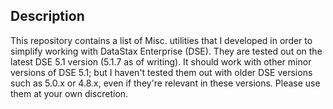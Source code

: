 ## Description

This repository contains a list of Misc. utilities that I developed in order to simplify working with DataStax Enterprise (DSE). They are tested out on the latest DSE 5.1 version (5.1.7 as of writing). It should work with other minor versions of DSE 5.1; but I haven't tested them out with older DSE versions such as 5.0.x or 4.8.x, even if they're relevant in these versions. Please use them at your own discretion.

